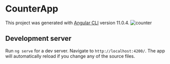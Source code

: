 # CounterApp

This project was generated with [Angular CLI](https://github.com/angular/angular-cli) version 11.0.4.
![counter](https://user-images.githubusercontent.com/60258353/102639935-c19ee480-417f-11eb-9d06-4bd9e330ae0f.png)


## Development server

Run `ng serve` for a dev server. Navigate to `http://localhost:4200/`. The app will automatically reload if you change any of the source files.

